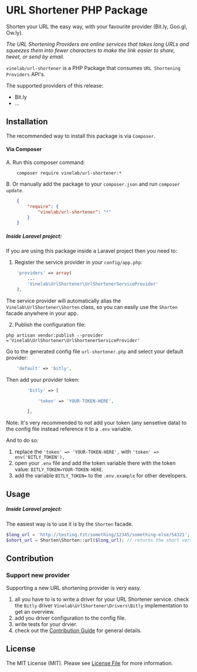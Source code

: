 # URL Shortener PHP Package

Shorten your URL the easy way, with your favourite provider (Bit.ly, Goo.gl, Ow.ly).

*The URL Shortening Providers are online services that takes long URLs and squeezes them into fewer characters to make the link easier to share, tweet, or send by email.*

`vinelab/url-shortener` is a PHP Package that consumes `URL Shortening Providers` API's.

The supported providers of this release:
* Bit.ly
* ...


## Installation

The recommended way to install this package is via `Composer`.

#### Via Composer

A. Run this composer command:
```dos 
	composer require vinelab/url-shortener:*
```

B. Or manually add the package to your `composer.json` and run `composer update`.
```json
    {
        "require": {
            "vinelab/url-shortener": "*"
        }
    }
```

##### Inside Laravel project:

If you are using this package inside a Laravel project then you need to:

1. Register the service provider in your `config/app.php`:
```php
    'providers' => array(
        ...
		'Vinelab\UrlShortener\UrlShortenerServiceProvider'
    ),
```
The service provider will automatically alias the `Vinelab\UrlShortener\Shorten` class, so you can easily use the `Shorten` facade anywhere in your app.

2. Publish the configuration file:
```dos 
php artisan vendor:publish --provider ='Vinelab\UrlShortener\UrlShortenerServiceProvider'
```

Go to the generated config file `url-shortener.php` and select your default provider:
```php
	'default' => 'bitly',
```

Then add your provider token:
```php
        'bitly' => [

            'token' => 'YOUR-TOKEN-HERE',

        ],
```

Note: It's very recommended to not add your token (any sensetive data) to the config file instead reference it to a `.env` variable. 

And to do so:

1. replace the `'token' => 'YOUR-TOKEN-HERE',` with `'token' => env('BITLY_TOKEN'),`
2. open your `.env` file and add the token variable there with the token value: `BITLY_TOKEN=YOUR-TOKEN-HERE`. 
3. add the variable `BITLY_TOKEN=` to the `.env.example` for other developers.


 
## Usage

##### Inside Laravel project:

The easiest way is to use it is by the `Shorten` facade.
```php
$long_url = 'http://testing.tst/something/12345/something-else/54321';
$short_url = Shorten\Shorten::url($long_url); // returns the short version of the long_url as a string 
```


## Contribution

### Support new provider

Supporting a new URL shortening provider is very easy.

1. all you have to is to write a driver for your URL Shortener service.
check the `Bitly` driver `Vinelab\UrlShortener\Drivers\Bitly` implementation to get an overview.
2. add you driver configuration to the config file.
3. write tests for your drvier.
4. check out the  [Contribution Guide](https://github.com/Vinelab/url-shortener/blob/master/CONTRIBUTING.md) for general details.


## License

The MIT License (MIT). Please see [License File](https://github.com/Vinelab/url-shortener/blob/master/LICENSE) for more information.

